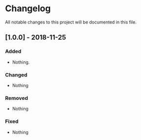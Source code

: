 # Changelog
All notable changes to this project will be documented in this file.

## [1.0.0] - 2018-11-25
### Added
- Nothing.

### Changed
- Nothing

### Removed
- Nothing

### Fixed
- Nothing
